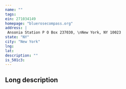 ```yaml
---
name: ""
tags:
ein: 271034149
homepage: "bluerosecompass.org"
address: |
 Ansonia Station P O Box 237030, \nNew York, NY 10023
state: "NY"
city: "New York"
lng: 
lat: 
description: ""
is_501c3: 
---
```


## Long description


